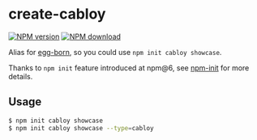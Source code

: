 # create-cabloy

[![NPM version][npm-image]][npm-url]
[![NPM download][download-image]][download-url]

[npm-image]: https://img.shields.io/npm/v/create-cabloy.svg?style=flat-square
[npm-url]: https://npmjs.org/package/create-cabloy
[download-image]: https://img.shields.io/npm/dm/create-cabloy.svg?style=flat-square
[download-url]: https://npmjs.org/package/create-cabloy

Alias for [egg-born](https://github.com/zhennann/egg-born), so you could use `npm init cabloy showcase`.

Thanks to `npm init` feature introduced at npm@6, see [npm-init](https://docs.npmjs.com/cli/init) for more details.

## Usage

```bash
$ npm init cabloy showcase
$ npm init cabloy showcase --type=cabloy
```
